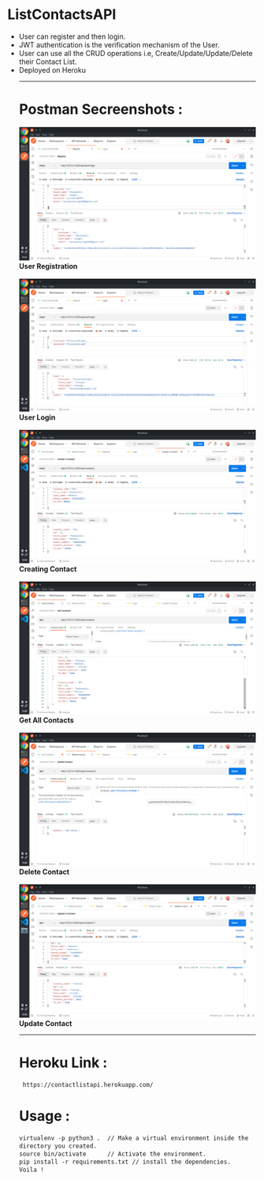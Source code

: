 # ListContactsAPI
<ul>
  <li> User can register and then login.
  <li> JWT authentication is the verification mechanism of the User.
  <li> User can use all the CRUD operations i.e, Create/Update/Update/Delete their Contact List.
  <li> Deployed on Heroku
    
<hr>

# Postman Secreenshots :

  ![alt text](https://github.com/gitnoober/ListContactsAPI/blob/master/screenshots/post_register_jwt.png?raw=true)
      **User Registration**
  <br/><br/>
  ![alt text](https://github.com/gitnoober/ListContactsAPI/blob/master/screenshots/post_loginview.png?raw=true)
      **User Login**
 <br/><br/>
 ![alt text](https://github.com/gitnoober/ListContactsAPI/blob/master/screenshots/post_create_contact.png?raw=true)
      **Creating Contact**
  <br/><br/>
 ![alt text](https://github.com/gitnoober/ListContactsAPI/blob/master/screenshots/get_all_contacts.png?raw=true)
      **Get All Contacts**
 <br/><br/>
 ![alt text](https://github.com/gitnoober/ListContactsAPI/blob/master/screenshots/delete_contact_by_id.png?raw=true)
      **Delete Contact**
 <br/><br/>
 ![alt text](https://github.com/gitnoober/ListContactsAPI/blob/master/screenshots/post_update_a_contact.png?raw=true)
      **Update Contact**
<hr>


# Heroku Link :
     https://contactlistapi.herokuapp.com/
    
# Usage :
    virtualenv -p python3 .  // Make a virtual environment inside the directory you created.
    source bin/activate      // Activate the environment.
    pip install -r requirements.txt // install the dependencies.
    Voila !
    
